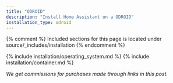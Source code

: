 ```yaml
---
title: "ODROID"
description: "Install Home Assistant on a ODROID"
installation_type: odroid
---
```

{% comment %}
Included sections for this page is located under source/_includes/installation
{% endcomment %}

{% include installation/operating_system.md %}
{% include installation/container.md %}

_We get commissions for purchases made through links in this post._
